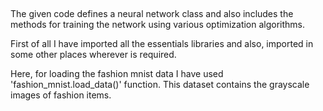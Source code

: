 ##

The given code defines a neural network class and also includes the methods for training the network using various optimization algorithms.

First of all I have imported all the essentials libraries and also, imported in some other places wherever is required.

Here, for loading the fashion mnist data I have used 'fashion_mnist.load_data()' function. This dataset contains the grayscale images of fashion items.

